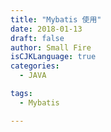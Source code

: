```yaml
---
title: "Mybatis 使用"
date: 2018-01-13
draft: false
author: Small Fire
isCJKLanguage: true
categories: 
  - JAVA

tags: 
  - Mybatis

---
```



